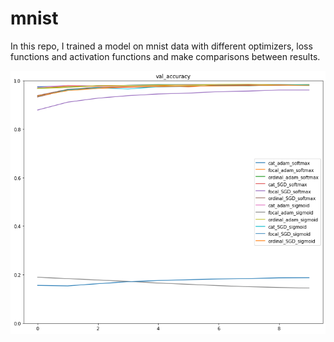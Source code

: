# mnist
In this repo, I trained a model on mnist data with different optimizers, loss functions and activation functions and make comparisons between results.

![val_accuracy](images/val_accuracy.png)